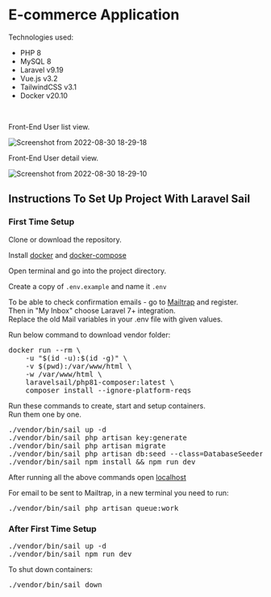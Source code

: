 <h1>E-commerce Application</h1>
<p>Technologies used:</p>
<ul>
    <li>PHP 8</li>
    <li>MySQL 8</li>
    <li>Laravel v9.19</li>
    <li>Vue.js v3.2</li>
    <li>TailwindCSS v3.1</li>
    <li>Docker v20.10</li>
</ul>
<br>
<p>Front-End User list view.</p>

![Screenshot from 2022-08-30 18-29-18](https://user-images.githubusercontent.com/104723218/187481912-a95cb80f-ca2c-4a67-a8af-b11d4901a63e.png)
<p>Front-End User detail view.</p>

![Screenshot from 2022-08-30 18-29-10](https://user-images.githubusercontent.com/104723218/187481985-3cf55b33-f5b9-4476-857b-33e090350b1a.png)



<h2>Instructions To Set Up Project With Laravel Sail</h2>


<h3>First Time Setup</h3>

<p>Clone or download the repository.</p>
<p>Install <a href="https://docs.docker.com/engine/install/">docker</a> and <a href="https://docs.docker.com/compose/install/">docker-compose</a></p>
<p>Open terminal and go into the project directory.</p>
<p>Create a copy of <code>.env.example</code> and name it <code>.env</code></p>
<p>To be able to check confirmation emails - go to <a href="https://mailtrap.io/">Mailtrap</a> and register. 
<br>Then in "My Inbox" choose Laravel 7+ integration. 
<br>Replace the old Mail variables in your .env file with given values.</p> 
<p>Run below command to download vendor folder:</p>
<pre>
docker run --rm \
    -u "$(id -u):$(id -g)" \
    -v $(pwd):/var/www/html \
    -w /var/www/html \
    laravelsail/php81-composer:latest \
    composer install --ignore-platform-reqs
</pre>

<p>Run these commands to create, start and setup containers. 
<br>Run them one by one.
</p>
<pre>
./vendor/bin/sail up -d
./vendor/bin/sail php artisan key:generate
./vendor/bin/sail php artisan migrate
./vendor/bin/sail php artisan db:seed --class=DatabaseSeeder
./vendor/bin/sail npm install && npm run dev
</pre>

<p>After running all the above commands open <a href="http://127.0.0.1:8000/">localhost</a></p>

<p>For email to be sent to Mailtrap, in a new terminal you need to run:</p> 
<pre>./vendor/bin/sail php artisan queue:work</pre>


<h3>After First Time Setup</h3>
<pre>
./vendor/bin/sail up -d
./vendor/bin/sail npm run dev
</pre>


<p>To shut down containers:</p>
<pre>./vendor/bin/sail down</pre>

